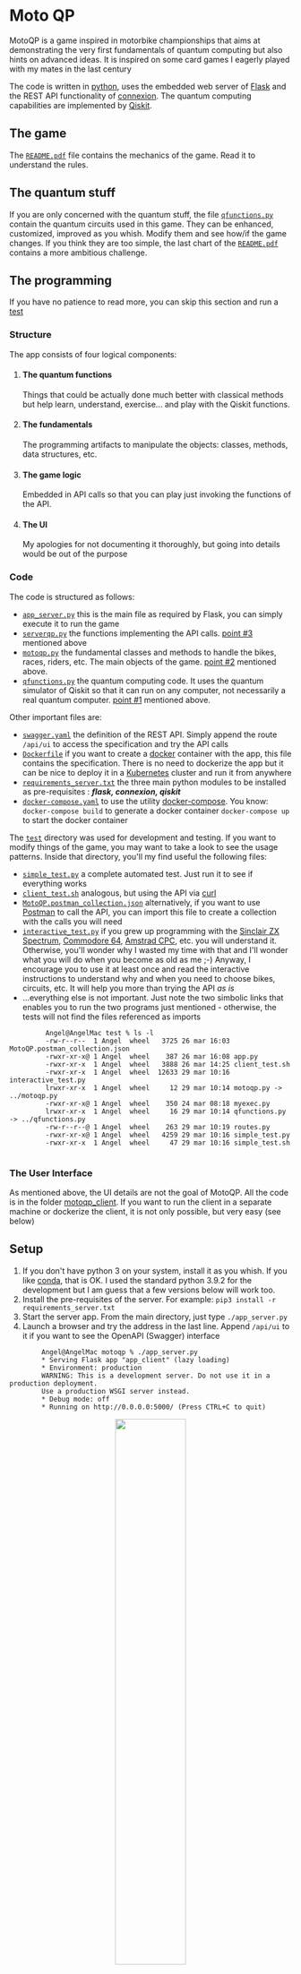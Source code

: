 # Moto QP
MotoQP is a game inspired in motorbike championships that aims at demonstrating the very first fundamentals of quantum computing but also hints on advanced ideas. It is inspired on some card games I eagerly played with my mates in the last century

The code is written in [python](https://www.python.org/), uses the embedded web server of [Flask](https://flask.palletsprojects.com/en/1.1.x/) and the REST API functionality of [connexion](https://connexion.readthedocs.io/en/latest/). The quantum computing capabilities are implemented by [Qiskit](https://qiskit.org/).

## The game

The [`README.pdf`](README.pdf) file contains the mechanics of the game. Read it to understand the rules.

## The quantum stuff

If you are only concerned with the quantum stuff, the file [`qfunctions.py`](qfunctions.py) contain the quantum circuits used in this game. They can be enhanced, customized, improved as you whish. Modify them and see how/if the game changes. If you think they are too simple, the last chart of the [`README.pdf`](README.pdf) contains a more ambitious challenge.

## The programming

If you have no patience to read more, you can skip this section and run a [test](#test)
### Structure

The app consists of four logical components:

1. #### The quantum functions

   Things that could be actually done much better with classical methods but help learn, understand, exercise... and play with the Qiskit functions.

2. #### The fundamentals 
      
   The programming artifacts to manipulate the objects: classes, methods, data structures, etc.

3. #### The game logic
    
    Embedded in API calls so that you can play just invoking the functions of the API. 

4. #### The UI 

   My apologies for not documenting it thoroughly, but going into details would be out of the purpose 

### Code

The code is structured as follows:

- [`app_server.py`](app_server.py) this is the main file as required by Flask, you can simply execute it to run the game
- [`serverqp.py`](serverqp.py) the functions implementing the API calls. [point #3](#the-game-logic) mentioned above
- [`motoqp.py`](motoqp.py) the fundamental classes and methods to handle the bikes, races, riders, etc. The main objects of the game. [point #2](#the-fundamentals) mentioned above.
-  [`qfunctions.py`](qfunctions.py) the quantum computing code. It uses the quantum simulator of Qiskit so that it can run on any computer, not necessarily a real quantum computer. [point #1](#the-quantum-functions) mentioned above.

Other important files are:

- [`swagger.yaml`](swagger.yaml) the definition of the REST API. Simply append the route `/api/ui` to access the specification and try the API calls
- [`Dockerfile`](Dockerfile) if you want to create a [docker](https://www.docker.com) container with the app, this file contains the specification. There is no need to dockerize the app but it can be nice to deploy it in a [Kubernetes](https://kubernetes.io) cluster and run it from anywhere
- [`requirements_server.txt`](requirements_server.txt) the three main python modules to be installed as pre-requisites : ***flask, connexion, qiskit***
- [`docker-compose.yaml`](docker-compose.yaml) to use the utility [docker-compose](https://docs.docker.com/compose/). You know: `docker-compose build` to generate a docker container `docker-compose up` to start the docker container

The [`test`](./test/) directory was used for development and testing. If you want to modify things of the game, you may want to take a look to see the usage patterns. Inside that directory, you'll my find useful the following files:

- [`simple_test.py`](test/simple_test.py) a complete automated test. Just run it to see if everything works
- [`client_test.sh`](test/client_test.sh) analogous, but using the API via [curl](https://curl.se/)
- [`MotoQP.postman_collection.json`](test/MotoQP.postman_collection.json) alternatively, if you want to use [Postman](https://www.postman.com/) to call the API, you can import this file to create a collection with the calls you will need
- [`interactive_test.py`](test/interactive_test.py) if you grew up programming with the [Sinclair ZX Spectrum](https://en.wikipedia.org/wiki/ZX_Spectrum), [Commodore 64](https://en.wikipedia.org/wiki/Commodore_64), [Amstrad CPC](https://en.wikipedia.org/wiki/Amstrad_CPC), etc. you will understand it. Otherwise, you'll wonder why I wasted my time with that and I'll wonder what you will do when you become as old as me ;-) Anyway, I encourage you to use it at least once and read the interactive instructions to understand why and when you need to choose bikes, circuits, etc. It will help you more than trying the API _as is_ 
- ...everything else is not important. Just note the two simbolic links that enables you to run the two programs just mentioned - otherwise, the tests will not find the files referenced as imports

```
         Angel@AngelMac test % ls -l
         -rw-r--r--  1 Angel  wheel   3725 26 mar 16:03 MotoQP.postman_collection.json
         -rwxr-xr-x@ 1 Angel  wheel    387 26 mar 16:08 app.py
         -rwxr-xr-x  1 Angel  wheel   3888 26 mar 14:25 client_test.sh
         -rwxr-xr-x  1 Angel  wheel  12633 29 mar 10:16 interactive_test.py
         lrwxr-xr-x  1 Angel  wheel     12 29 mar 10:14 motoqp.py -> ../motoqp.py
         -rwxr-xr-x@ 1 Angel  wheel    350 24 mar 08:18 myexec.py
         lrwxr-xr-x  1 Angel  wheel     16 29 mar 10:14 qfunctions.py -> ../qfunctions.py
         -rw-r--r--@ 1 Angel  wheel    263 29 mar 10:19 routes.py
         -rwxr-xr-x@ 1 Angel  wheel   4259 29 mar 10:16 simple_test.py
         -rwxr-xr-x  1 Angel  wheel     47 29 mar 10:16 simple_test.sh
    
```

### The User Interface

As mentioned above, the UI details are not the goal of MotoQP. All the code is in the folder [motoqp_client](motoqp_client/). If you want to run the client in a separate machine or dockerize the client, it is not only possible, but very easy (see below)

## Setup

1. If you don't have python 3 on your system, install it as you whish. If you like [conda](https://pypi.org/project/conda/), that is OK. I used the standard python 3.9.2 for the development but I am guess that a few versions below will work too.
2. Install the pre-requisites of the server. For example: ` pip3 install -r requirements_server.txt `
3. Start the server app. From the main directory, just type `./app_server.py`
4. Launch a browser and try the address in the last line. Append `/api/ui` to it if you want to see the OpenAPI (Swagger) interface
```
        Angel@AngelMac motoqp % ./app_server.py 
        * Serving Flask app "app_client" (lazy loading)
        * Environment: production
        WARNING: This is a development server. Do not use it in a production deployment.
        Use a production WSGI server instead.
        * Debug mode: off
        * Running on http://0.0.0.0:5000/ (Press CTRL+C to quit)
```

<center><img src="rest.png" width="50%"></center>

5. Execute [`client_test.sh`](test/client_test.sh) to run a test. The input/output is JSON, not to be read by humans but you can guess for sure if it works well or not. You may want to modify the JSON input to try other values.
6. Alternatively, you may want to use Postman to try the API. Just import the collection contained in [`MotoQP.postman_collection.json `](test/MotoQP.postman_collection.json) 


<center> <img src="postman.png" width="50%"> </center>

7. If you want to play with the UI, go to the [test](test/) directory and install the pre-requisites. Actually there is only one additional thing to install (the requests module) ` pip3 install -r requirements_client.txt `

8. Now, start the client. Just type `./app_server.py`, launch a browser and enter the address as displayed in the terminal. Note the port (default 5555)


<center> <img src="client.png" width="50%"> </center>

9. Finally, follow the instructions of the UI and you can play MotoQP
10. Just one more thing. If the client runs on a separate machine or dockeized, it must know where the server is. You can modify the first lines of the file [app_client.py](motoqp_client/app_client.py) or export the environment variable `  MOTOQPAPI ` to point to the server address (don't forget to add the port and /api). Customize the [Dockerfile](motoqp_client/Dockerfile) and [docker-compose.yaml](motoqp_client/docker-compose.yaml) to match your environment. No surprise if you need to add a docker virtual network and issue a few more commands... well I said the UI is out of scope.

```

   serverurl = os.environ.get('MOTOQPAPI')
   if (serverurl == None) :
      serverurl = 'http://0.0.0.0:5000/api'
      # serverurl = 'http://149.81.109.123:30672/api'


```

## Test

If you really can't wait and want to test it now, just go here [IBM test machine ](http://motoqp.ibm-co-created.com:30109/) but consider that it is a link to a Kubernetes cluster that may have been deleted when you try. So, no guarantee that it is running at the time you click on it. I  re-deploy it from time to time, just for fun. Even if it is running, the code is not designed with multi-session features. That means: if anyone else is messing up at the same time, it will run but the results will be odd. Anyway, enjoy the program and I am looking forward to hearing your comments.